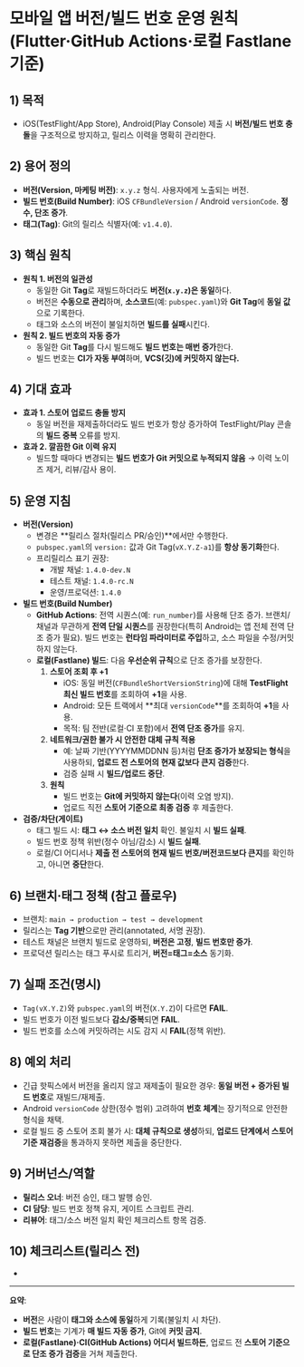 # **모바일 앱 버전/빌드 번호 운영 원칙 (Flutter·GitHub Actions·로컬 Fastlane 기준)**

## 1) 목적

- iOS(TestFlight/App Store), Android(Play Console) 제출 시 **버전/빌드 번호 충돌**을 구조적으로 방지하고, 릴리스 이력을 명확히 관리한다.

## 2) 용어 정의

- **버전(Version, 마케팅 버전)**: `x.y.z` 형식. 사용자에게 노출되는 버전.
- **빌드 번호(Build Number)**: iOS `CFBundleVersion` / Android `versionCode`. **정수, 단조 증가**.
- **태그(Tag)**: Git의 릴리스 식별자(예: `v1.4.0`).

## 3) 핵심 원칙

- **원칙 1. 버전의 일관성**
  - 동일한 Git **Tag**로 재빌드하더라도 **버전(`x.y.z`)은 동일**하다.
  - 버전은 **수동으로 관리**하며, **소스코드**(예: `pubspec.yaml`)와 **Git Tag**에 **동일 값**으로 기록한다.
  - 태그와 소스의 버전이 불일치하면 **빌드를 실패**시킨다.
- **원칙 2. 빌드 번호의 자동 증가**
  - 동일한 Git **Tag**를 다시 빌드해도 **빌드 번호는 매번 증가**한다.
  - 빌드 번호는 **CI가 자동 부여**하며, **VCS(깃)에 커밋하지 않는다.**

## 4) 기대 효과

- **효과 1. 스토어 업로드 충돌 방지**
  - 동일 버전을 재제출하더라도 빌드 번호가 항상 증가하여 TestFlight/Play 콘솔의 **빌드 중복** 오류를 방지.
- **효과 2. 깔끔한 Git 이력 유지**
  - 빌드할 때마다 변경되는 **빌드 번호가 Git 커밋으로 누적되지 않음** → 이력 노이즈 제거, 리뷰/감사 용이.

## 5) 운영 지침

- **버전(Version)**
  - 변경은 **릴리스 절차(릴리스 PR/승인)**에서만 수행한다.
  - `pubspec.yaml`의 `version:` 값과 Git Tag(`vX.Y.Z-a1`)를 **항상 동기화**한다.
  - 프리릴리스 표기 권장:
    - 개발 채널: `1.4.0-dev.N`
    - 테스트 채널: `1.4.0-rc.N`
    - 운영/프로덕션: `1.4.0`
- **빌드 번호(Build Number)**
  - **GitHub Actions**: 전역 시퀀스(예: `run_number`)를 사용해 단조 증가. 브랜치/채널과 무관하게 **전역 단일 시퀀스**를 권장한다(특히 Android는 앱 전체 전역 단조 증가 필요). 빌드 번호는 **런타임 파라미터로 주입**하고, 소스 파일을 수정/커밋하지 않는다.
  - **로컬(Fastlane) 빌드**: 다음 **우선순위 규칙**으로 단조 증가를 보장한다.
    1. **스토어 조회 후 +1**
       - iOS: 동일 버전(`CFBundleShortVersionString`)에 대해 **TestFlight 최신 빌드 번호**를 조회하여 **+1**을 사용.
       - Android: 모든 트랙에서 **최대 `versionCode`**를 조회하여 **+1**을 사용.
       - 목적: 팀 전반(로컬·CI 포함)에서 **전역 단조 증가**를 유지.
    2. **네트워크/권한 불가 시 안전한 대체 규칙 적용**
       - 예: 날짜 기반(YYYYMMDDNN 등)처럼 **단조 증가가 보장되는 형식**을 사용하되, **업로드 전 스토어의 현재 값보다 큰지 검증**한다.
       - 검증 실패 시 **빌드/업로드 중단**.
    3. **원칙**
       - 빌드 번호는 **Git에 커밋하지 않는다**(이력 오염 방지).
       - 업로드 직전 **스토어 기준으로 최종 검증** 후 제출한다.
- **검증/차단(게이트)**
  - 태그 빌드 시: **태그 ↔ 소스 버전 일치** 확인. 불일치 시 **빌드 실패**.
  - 빌드 번호 정책 위반(정수 아님/감소) 시 **빌드 실패**.
  - 로컬/CI 어디서나 **제출 전 스토어의 현재 빌드 번호/버전코드보다 큰지**를 확인하고, 아니면 **중단**한다.

## 6) 브랜치·태그 정책 (참고 플로우)

- 브랜치: `main → production → test → development`
- 릴리스는 **Tag 기반**으로만 관리(annotated, 서명 권장).
- 테스트 채널은 브랜치 빌드로 운영하되, **버전은 고정**, **빌드 번호만 증가**.
- 프로덕션 릴리스는 태그 푸시로 트리거, **버전=태그=소스** 동기화.

## 7) 실패 조건(명시)

- `Tag(vX.Y.Z)`와 `pubspec.yaml`의 버전(`X.Y.Z`)이 다르면 **FAIL**.
- 빌드 번호가 이전 빌드보다 **감소/중복**되면 **FAIL**.
- 빌드 번호를 소스에 커밋하려는 시도 감지 시 **FAIL**(정책 위반).

## 8) 예외 처리

- 긴급 핫픽스에서 버전을 올리지 않고 재제출이 필요한 경우: **동일 버전 + 증가된 빌드 번호**로 재빌드/재제출.
- Android `versionCode` 상한(정수 범위) 고려하여 **번호 체계**는 장기적으로 안전한 형식을 채택.
- 로컬 빌드 중 스토어 조회 불가 시: **대체 규칙으로 생성**하되, **업로드 단계에서 스토어 기준 재검증**을 통과하지 못하면 제출을 중단한다.

## 9) 거버넌스/역할

- **릴리스 오너**: 버전 승인, 태그 발행 승인.
- **CI 담당**: 빌드 번호 정책 유지, 게이트 스크립트 관리.
- **리뷰어**: 태그/소스 버전 일치 확인 체크리스트 항목 검증.

## 10) 체크리스트(릴리스 전)

-

---

**요약**:

- **버전**은 사람이 **태그와 소스에 동일**하게 기록(불일치 시 차단).
- **빌드 번호**는 기계가 **매 빌드 자동 증가**, Git에 **커밋 금지**.
- **로컬(Fastlane)·CI(GitHub Actions) 어디서 빌드하든**, 업로드 전 **스토어 기준으로 단조 증가 검증**을 거쳐 제출한다.
